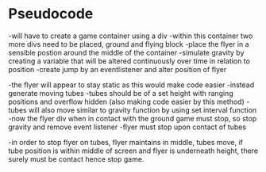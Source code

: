 # Pseudocode

-will have to create a game container using a div
-within this container two more divs need to be placed, ground and flying block
-place the flyer in a sensible postion around the middle of the container 
-simulate gravity by creating a variable that will be altered continuously over time in relation to position
-create jump by an eventlistener and alter position of flyer

-the flyer will appear to stay static as this would make code easier
-instead generate moving tubes
-tubes should be of a set height with ranging positions and overflow hidden (also making code easier by this method)
-tubes will also move similar to gravity function by using set interval function
-now the flyer div when in contact with the ground game must stop, so stop gravity and remove event listener
-flyer must stop upon contact of tubes 

-in order to stop flyer on tubes, flyer maintains in middle, tubes move, if tube position is within middle of screen and flyer is underneath height, there surely must be contact hence stop game. 